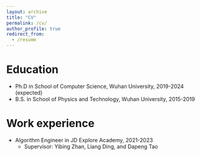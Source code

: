 ```yaml
---
layout: archive
title: "CV"
permalink: /cv/
author_profile: true
redirect_from:
  - /resume
---
```



Education
======
* Ph.D in School of Computer Science, Wuhan University, 2019-2024 (expected)
* B.S. in School of Physics and Technology, Wuhan University, 2015-2019

Work experience
======
*  Algorithm Engineer in JD Explore Academy,  2021-2023
    * Supervisor: Yibing Zhan, Liang Ding, and Dapeng Tao

  
